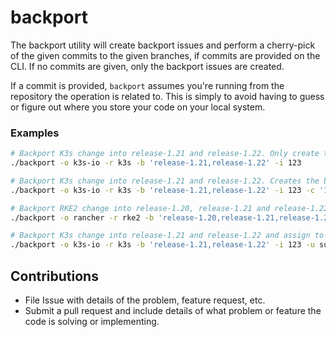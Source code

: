 # backport

The backport utility will create backport issues and perform a cherry-pick of the given commits to the given branches, if commits are provided on the CLI. If no commits are given, only the backport issues are created.

If a commit is provided, `backport` assumes you're running from the repository the operation is related to. This is simply to avoid having to guess or figure out where you store your code on your local system.

### Examples

```sh
# Backport K3s change into release-1.21 and release-1.22. Only create the backport issues.
./backport -o k3s-io -r k3s -b 'release-1.21,release-1.22' -i 123

# Backport K3s change into release-1.21 and release-1.22. Creates the backport issues and cherry-picks the given commit id.
./backport -o k3s-io -r k3s -b 'release-1.21,release-1.22' -i 123 -c '181210f8f9c779c26da1d9b2075bde0127302ee0'

# Backport RKE2 change into release-1.20, release-1.21 and release-1.22
./backport -o rancher -r rke2 -b 'release-1.20,release-1.21,release-1.22' -i 456 -c 'cd700d9a444df8f03b8ce88cb90261ed1bc49f27'

# Backport K3s change into release-1.21 and release-1.22 and assign to given user.
./backport -o k3s-io -r k3s -b 'release-1.21,release-1.22' -i 123 -u susejsmith
```

## Contributions

* File Issue with details of the problem, feature request, etc.
* Submit a pull request and include details of what problem or feature the code is solving or implementing.

